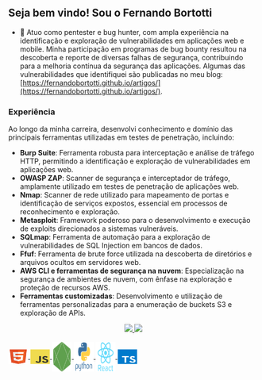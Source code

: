 ## Seja bem vindo! Sou o Fernando Bortotti


- 🌱 Atuo como pentester e bug hunter, com ampla experiência na identificação e exploração de vulnerabilidades em aplicações web e mobile. Minha participação em programas de bug bounty resultou na descoberta e reporte de diversas falhas de segurança, contribuindo para a melhoria contínua da segurança das aplicações. Algumas das vulnerabilidades que identifiquei são publicadas no meu blog: [https://fernandobortotti.github.io/artigos/](https://fernandobortotti.github.io/artigos/).

### Experiência

Ao longo da minha carreira, desenvolvi conhecimento e domínio das principais ferramentas utilizadas em testes de penetração, incluindo:

- **Burp Suite**: Ferramenta robusta para interceptação e análise de tráfego HTTP, permitindo a identificação e exploração de vulnerabilidades em aplicações web.
- **OWASP ZAP**: Scanner de segurança e interceptador de tráfego, amplamente utilizado em testes de penetração de aplicações web.
- **Nmap**: Scanner de rede utilizado para mapeamento de portas e identificação de serviços expostos, essencial em processos de reconhecimento e exploração.
- **Metasploit**: Framework poderoso para o desenvolvimento e execução de exploits direcionados a sistemas vulneráveis.
- **SQLmap**: Ferramenta de automação para a exploração de vulnerabilidades de SQL Injection em bancos de dados.
- **Ffuf**: Ferramenta de brute force utilizada na descoberta de diretórios e arquivos ocultos em servidores web.
- **AWS CLI e ferramentas de segurança na nuvem**: Especialização na segurança de ambientes de nuvem, com ênfase na exploração e proteção de recursos AWS.
- **Ferramentas customizadas**: Desenvolvimento e utilização de ferramentas personalizadas para a enumeração de buckets S3 e exploração de APIs.


<div align="center">
  <a href="https://github.com/fernandobortotti">
  <img height="180em" src="https://github-readme-stats.vercel.app/api?username=fernandobortotti&show_icons=true&theme=dracula&include_all_commits=true&count_private=true"/>
     <img height="180em" src = "https://github-readme-streak-stats.herokuapp.com?user=fernandobortotti&theme=github-dark" >

</div>

<div style="display: inline_block"><br>
  <img align="center" alt="HTML5" height="30" width="40" src="https://github.com/devicons/devicon/blob/master/icons/html5/html5-original.svg">
  <img align="center" alt="Js" height="30" width="40" src="https://github.com/devicons/devicon/blob/master/icons/javascript/javascript-original.svg">
  <img align="center" alt="node" height="60" width="40" src="https://github.com/devicons/devicon/blob/master/icons/nodejs/nodejs-plain.svg">
  <img align="center" alt="Python" height="60" width="40" src="https://github.com/devicons/devicon/blob/master/icons/python/python-original-wordmark.svg">
  <img align="center" alt="React" height="60" width="40" src="https://github.com/devicons/devicon/blob/master/icons/react/react-original-wordmark.svg">
  <img align="center" alt="Ts" height="30" width="40" src="https://github.com/devicons/devicon/blob/master/icons/typescript/typescript-original.svg">

</div>


